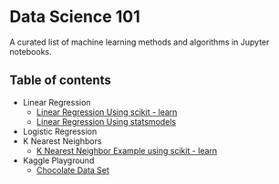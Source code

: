 # Data Science 101

A curated list of machine learning methods and algorithms in Jupyter notebooks.

## Table of contents
- Linear Regression
  - [Linear Regression Using scikit - learn](https://github.com/renjithmadhavan/dsrm/blob/master/Linear%20Regression%20Using%20Scikit%20-%20Learn.ipynb)
  - [Linear Regression Using statsmodels](https://github.com/renjithmadhavan/dsrm/blob/master/Linear%20Regression%20Using%20statsmodels.ipynb)
- Logistic Regression
- K Nearest Neighbors
  - [K Nearest Neighbor Example using scikit - learn](#)
- Kaggle Playground
  - [Chocolate Data Set](#)
